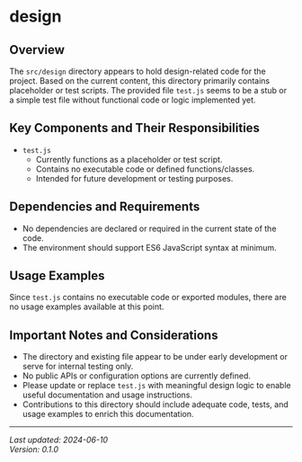 # design

## Overview

The `src/design` directory appears to hold design-related code for the project. Based on the current content, this directory primarily contains placeholder or test scripts. The provided file `test.js` seems to be a stub or a simple test file without functional code or logic implemented yet.

## Key Components and Their Responsibilities

- `test.js`  
  - Currently functions as a placeholder or test script.  
  - Contains no executable code or defined functions/classes.  
  - Intended for future development or testing purposes.

## Dependencies and Requirements

- No dependencies are declared or required in the current state of the code.  
- The environment should support ES6 JavaScript syntax at minimum.

## Usage Examples

Since `test.js` contains no executable code or exported modules, there are no usage examples available at this point.

## Important Notes and Considerations

- The directory and existing file appear to be under early development or serve for internal testing only.  
- No public APIs or configuration options are currently defined.  
- Please update or replace `test.js` with meaningful design logic to enable useful documentation and usage instructions.  
- Contributions to this directory should include adequate code, tests, and usage examples to enrich this documentation.

---

_Last updated: 2024-06-10_  
_Version: 0.1.0_